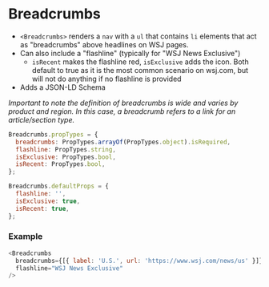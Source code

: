 # Breadcrumbs

- `<Breadcrumbs>` renders a `nav` with a `ul` that contains `li` elements that act as "breadcrumbs" above headlines on WSJ pages.
- Can also include a "flashline" (typically for "WSJ News Exclusive")
  - `isRecent` makes the flashline red, `isExclusive` adds the icon. Both default to true as it is the most common scenario on wsj.com, but will not do anything if no flashline is provided
- Adds a JSON-LD Schema

_Important to note the definition of breadcrumbs is wide and varies by product and region. In this case, a breadcrumb refers to a link for an article/section type._

```js
Breadcrumbs.propTypes = {
  breadcrumbs: PropTypes.arrayOf(PropTypes.object).isRequired,
  flashline: PropTypes.string,
  isExclusive: PropTypes.bool,
  isRecent: PropTypes.bool,
};

Breadcrumbs.defaultProps = {
  flashline: '',
  isExclusive: true,
  isRecent: true,
};
```

### Example

```js
<Breadcrumbs
  breadcrumbs={[{ label: 'U.S.', url: 'https://www.wsj.com/news/us' }]}
  flashline="WSJ News Exclusive"
/>
```
